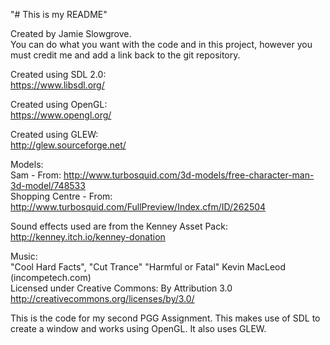 "# This is my README"  
  
Created by Jamie Slowgrove.  
You can do what you want with the code and in this project, however you must credit me and add a link back to the git repository.  
  
Created using SDL 2.0:  
https://www.libsdl.org/  
  
Created using OpenGL:  
https://www.opengl.org/  
  
Created using GLEW:  
http://glew.sourceforge.net/  
  
Models:  
Sam - From: http://www.turbosquid.com/3d-models/free-character-man-3d-model/748533  
Shopping Centre - From: http://www.turbosquid.com/FullPreview/Index.cfm/ID/262504  
  
Sound effects used are from the Kenney Asset Pack:  
http://kenney.itch.io/kenney-donation  
  
Music:  
"Cool Hard Facts", "Cut Trance" "Harmful or Fatal" Kevin MacLeod (incompetech.com)  
Licensed under Creative Commons: By Attribution 3.0  
http://creativecommons.org/licenses/by/3.0/  
  
This is the code for my second PGG Assignment. This makes use of SDL to create a window and works using OpenGL. It also uses GLEW.  